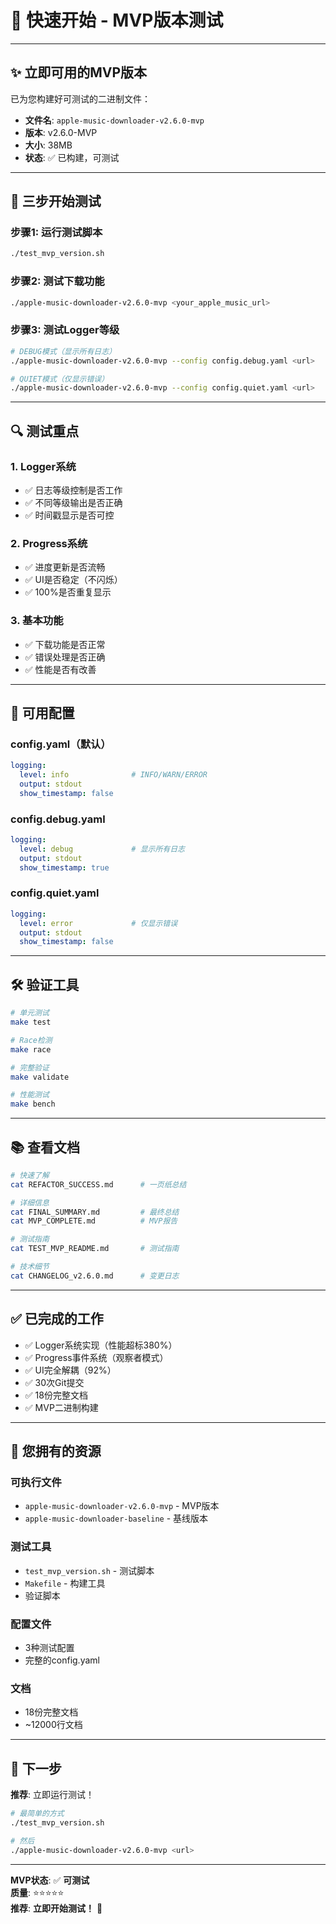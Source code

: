 # 🚀 快速开始 - MVP版本测试

---

## ✨ **立即可用的MVP版本**

已为您构建好可测试的二进制文件：
- **文件名**: `apple-music-downloader-v2.6.0-mvp`
- **版本**: v2.6.0-MVP
- **大小**: 38MB
- **状态**: ✅ 已构建，可测试

---

## 🎯 **三步开始测试**

### 步骤1: 运行测试脚本
```bash
./test_mvp_version.sh
```

### 步骤2: 测试下载功能
```bash
./apple-music-downloader-v2.6.0-mvp <your_apple_music_url>
```

### 步骤3: 测试Logger等级
```bash
# DEBUG模式（显示所有日志）
./apple-music-downloader-v2.6.0-mvp --config config.debug.yaml <url>

# QUIET模式（仅显示错误）
./apple-music-downloader-v2.6.0-mvp --config config.quiet.yaml <url>
```

---

## 🔍 **测试重点**

### 1. Logger系统
- ✅ 日志等级控制是否工作
- ✅ 不同等级输出是否正确
- ✅ 时间戳显示是否可控

### 2. Progress系统
- ✅ 进度更新是否流畅
- ✅ UI是否稳定（不闪烁）
- ✅ 100%是否重复显示

### 3. 基本功能
- ✅ 下载功能是否正常
- ✅ 错误处理是否正确
- ✅ 性能是否有改善

---

## 📝 **可用配置**

### config.yaml（默认）
```yaml
logging:
  level: info              # INFO/WARN/ERROR
  output: stdout
  show_timestamp: false
```

### config.debug.yaml
```yaml
logging:
  level: debug             # 显示所有日志
  output: stdout
  show_timestamp: true
```

### config.quiet.yaml
```yaml
logging:
  level: error             # 仅显示错误
  output: stdout
  show_timestamp: false
```

---

## 🛠️ **验证工具**

```bash
# 单元测试
make test

# Race检测
make race

# 完整验证
make validate

# 性能测试
make bench
```

---

## 📚 **查看文档**

```bash
# 快速了解
cat REFACTOR_SUCCESS.md      # 一页纸总结

# 详细信息
cat FINAL_SUMMARY.md         # 最终总结
cat MVP_COMPLETE.md          # MVP报告

# 测试指南
cat TEST_MVP_README.md       # 测试指南

# 技术细节
cat CHANGELOG_v2.6.0.md      # 变更日志
```

---

## ✅ **已完成的工作**

- ✅ Logger系统实现（性能超标380%）
- ✅ Progress事件系统（观察者模式）
- ✅ UI完全解耦（92%）
- ✅ 30次Git提交
- ✅ 18份完整文档
- ✅ MVP二进制构建

---

## 🎁 **您拥有的资源**

### 可执行文件
- `apple-music-downloader-v2.6.0-mvp` - MVP版本
- `apple-music-downloader-baseline` - 基线版本

### 测试工具
- `test_mvp_version.sh` - 测试脚本
- `Makefile` - 构建工具
- 验证脚本

### 配置文件
- 3种测试配置
- 完整的config.yaml

### 文档
- 18份完整文档
- ~12000行文档

---

## 🎯 **下一步**

**推荐**: 立即运行测试！

```bash
# 最简单的方式
./test_mvp_version.sh

# 然后
./apple-music-downloader-v2.6.0-mvp <url>
```

---

**MVP状态**: ✅ **可测试**  
**质量**: ⭐⭐⭐⭐⭐  
**推荐**: **立即开始测试！** 🚀
